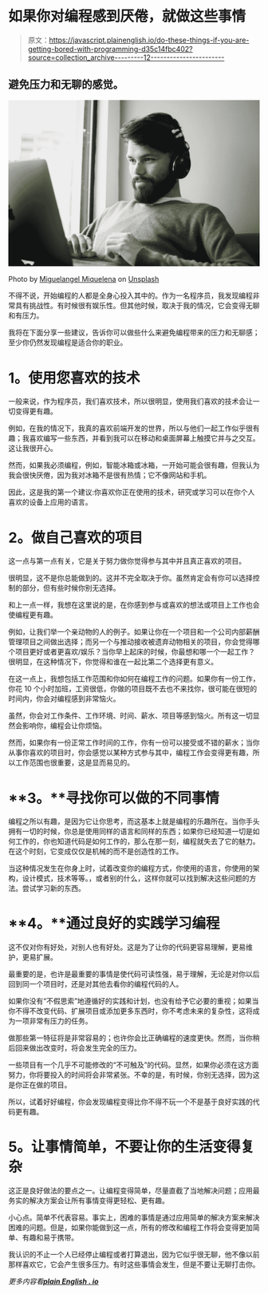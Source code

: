 # 如果你对编程感到厌倦，就做这些事情

> 原文：<https://javascript.plainenglish.io/do-these-things-if-you-are-getting-bored-with-programming-d35c14fbc402?source=collection_archive---------12----------------------->

## 避免压力和无聊的感觉。

![](img/000063de429f8c803a13facb133adad4.png)

Photo by [Miguelangel Miquelena](https://unsplash.com/@miquelena?utm_source=medium&utm_medium=referral) on [Unsplash](https://unsplash.com?utm_source=medium&utm_medium=referral)

不得不说，开始编程的人都是全身心投入其中的。作为一名程序员，我发现编程非常具有挑战性。有时候很有娱乐性。但其他时候，取决于我的情况，它会变得无聊和有压力。

我将在下面分享一些建议，告诉你可以做些什么来避免编程带来的压力和无聊感；至少你仍然发现编程是适合你的职业。

# **1。使用您喜欢的技术**

一般来说，作为程序员，我们喜欢技术，所以很明显，使用我们喜欢的技术会让一切变得更有趣。

例如，在我的情况下，我真的喜欢前端开发的世界，所以与他们一起工作似乎很有趣；我喜欢编写一些东西，并看到我可以在移动和桌面屏幕上触摸它并与之交互。这让我很开心。

然而，如果我必须编程，例如，智能冰箱或冰箱，一开始可能会很有趣，但我认为我会很快厌倦，因为我对冰箱不是很有热情；它不像网站和手机。

因此，这是我的第一个建议:你喜欢你正在使用的技术，研究或学习可以在你个人喜欢的设备上应用的语言。

# **2。做自己喜欢的项目**

这一点与第一点有关，它是关于努力做你觉得参与其中并且真正喜欢的项目。

很明显，这不是你总能做到的。这并不完全取决于你。虽然肯定会有你可以选择控制的部分，但有些时候你别无选择。

和上一点一样，我想在这里说的是，在你感到参与或喜欢的想法或项目上工作也会使编程更有趣。

例如，让我们举一个亲动物的人的例子。如果让你在一个项目和一个公司内部薪酬管理项目之间做出选择；而另一个与推动接收被遗弃动物相关的项目，你会觉得哪个项目更好或者更喜欢/娱乐？当你早上起床的时候，你最想和哪一个一起工作？很明显，在这种情况下，你觉得和谁在一起比第二个选择更有意义。

在这一点上，我想包括工作范围和你如何在编程工作的问题。如果你有一份工作，你花 10 个小时加班，工资很低，你做的项目既不去也不来找你，很可能在很短的时间内，你会对编程感到非常恼火。

虽然，你会对工作条件、工作环境、时间、薪水、项目等感到恼火。所有这一切显然会影响你，编程会让你烦恼。

然而，如果你有一份正常工作时间的工作，你有一份可以接受或不错的薪水；当你从事你喜欢的项目时，你会感觉以某种方式参与其中，编程工作会变得更有趣，所以工作范围也很重要，这是显而易见的。

# **3。**寻找你可以做的不同事情

编程之所以有趣，是因为它让你思考，而这基本上就是编程的乐趣所在。当你手头拥有一切的时候，你总是使用同样的语言和同样的东西；如果你已经知道一切是如何工作的，你也知道代码是如何工作的，那么在那一刻，编程就失去了它的魅力。在这个时刻，它变成仅仅是机械的而不是创造性的工作。

当这种情况发生在你身上时，试着改变你的编程方式，你使用的语言，你使用的架构，设计模式，技术等等。，或者别的什么，这样你就可以找到解决这些问题的方法。尝试学习新的东西。

# **4。**通过良好的实践学习编程

这不仅对你有好处，对别人也有好处。这是为了让你的代码更容易理解，更易维护，更易扩展。

最重要的是，也许是最重要的事情是使代码可读性强，易于理解，无论是对你以后回到同一个项目时，还是对其他去看你的编程代码的人。

如果你没有“不假思索”地遵循好的实践和计划，也没有给予它必要的重视；如果当你不得不改变代码、扩展项目或添加更多东西时，你不考虑未来的复杂性，这将成为一项非常有压力的任务。

做那些第一特征将是非常容易的；也许你会比正确编程的速度更快。然而，当你稍后回来做出改变时，将会发生完全的压力。

一些项目有一个几乎不可能修改的“不可触及”的代码。显然，如果你必须在这方面努力，你将要投入的时间将会非常紧张。不幸的是，有时候，你别无选择，因为这是你正在做的项目。

所以，试着好好编程，你会发现编程变得比你不得不玩一个不是基于良好实践的代码更有趣。

# **5。让事情简单，不要让你的生活变得复杂**

这正是良好做法的要点之一。让编程变得简单，尽量直截了当地解决问题；应用最务实的解决方案会让所有事情变得更轻松、更有趣。

小心点。简单不代表容易。事实上，困难的事情是通过应用简单的解决方案来解决困难的问题。但是，如果你能做到这一点，所有的修改和编程工作将会变得更加简单、有趣和易于携带。

我认识的不止一个人已经停止编程或者打算退出，因为它似乎很无聊，他不像以前那样喜欢它，它会产生很多压力。有时这些事情会发生，但是不要让无聊打击你。

*更多内容看*[***plain English . io***](http://plainenglish.io/)